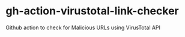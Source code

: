 # gh-action-virustotal-link-checker
Github action to check for Malicious URLs using VirusTotal API 
